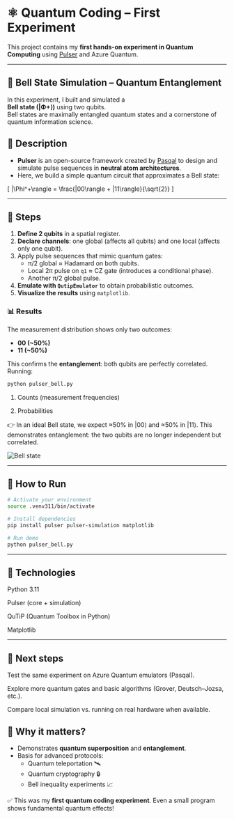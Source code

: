 
# ⚛️ Quantum Coding – First Experiment

This project contains my **first hands-on experiment in Quantum Computing** using [Pulser](https://github.com/pasqal-io/Pulser) and Azure Quantum.

---

## 🧩 Bell State Simulation – Quantum Entanglement

In this experiment, I built and simulated a   
 **Bell state (|Φ+⟩)**   using two qubits.  
Bell states are maximally entangled quantum states and a cornerstone of quantum information science.  

## 📖 Description

- **Pulser** is an open-source framework created by [Pasqal](https://pasqal.com) to design and simulate pulse sequences in **neutral atom architectures**.
- Here, we build a simple quantum circuit that approximates a Bell state:

\[
|\Phi^+\rangle = \frac{|00\rangle + |11\rangle}{\sqrt{2}}
\]

---
## 🧪 Steps
1. **Define 2 qubits** in a spatial register.  
2. **Declare channels**: one global (affects all qubits) and one local (affects only one qubit).  
3. Apply pulse sequences that mimic quantum gates:
   - π/2 global ≈ Hadamard on both qubits.  
   - Local 2π pulse on `q1` ≈ CZ gate (introduces a conditional phase).  
   - Another π/2 global pulse.  
4. **Emulate with `QutipEmulator`** to obtain probabilistic outcomes.  
5. **Visualize the results** using `matplotlib`.  

### 📊 Results
The measurement distribution shows only two outcomes:  
- **00 (~50%)**  
- **11 (~50%)**

This confirms the **entanglement**: both qubits are perfectly correlated.
Running:

```bash
python pulser_bell.py
````
1. Counts (measurement frequencies)

2. Probabilities

👉 In an ideal Bell state, we expect ≈50% in |00⟩ and ≈50% in |11⟩.
This demonstrates entanglement: the two qubits are no longer independent but correlated.

![Bell state](bell_counts.png)

---
## 🚀 How to Run
```bash
# Activate your environment
source .venv311/bin/activate
````
```bash
# Install dependencies
pip install pulser pulser-simulation matplotlib
````
```bash
# Run demo
python pulser_bell.py
```
---
## 🚀 Technologies

Python 3.11

Pulser
 (core + simulation)

QuTiP
 (Quantum Toolbox in Python)

Matplotlib

---
## 📌 Next steps

Test the same experiment on Azure Quantum emulators (Pasqal).

Explore more quantum gates and basic algorithms (Grover, Deutsch–Jozsa, etc.).

Compare local simulation vs. running on real hardware when available.
## 🌌 Why it matters?
- Demonstrates **quantum superposition** and **entanglement**.  
- Basis for advanced protocols:
  - Quantum teleportation 🛰️  
  - Quantum cryptography 🔒  
  - Bell inequality experiments 📈  

✅ This was my **first quantum coding experiment**. Even a small program shows fundamental quantum effects!